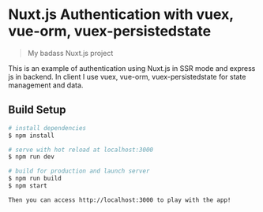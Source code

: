 # Nuxt.js Authentication with vuex, vue-orm, vuex-persistedstate

> My badass Nuxt.js project

This is an example of authentication using Nuxt.js in SSR mode and express js in backend. In client I use vuex, vue-orm, vuex-persistedstate for state management and data.
## Build Setup

``` bash
# install dependencies
$ npm install

# serve with hot reload at localhost:3000
$ npm run dev

# build for production and launch server
$ npm run build
$ npm start

Then you can access http://localhost:3000 to play with the app!

